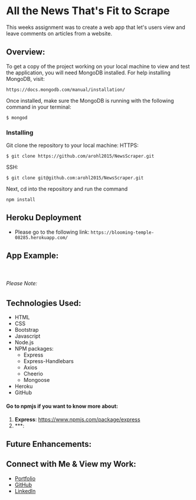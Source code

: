 # All the News That's Fit to Scrape
This weeks assignment was to create a web app that let's users view and leave comments on articles from a website. 
​
## Overview: 
To get a copy of the project working on your local machine to view and test the application, you will need MongoDB installed. For help installing MongoDB, visit:
````
https://docs.mongodb.com/manual/installation/
````
Once installed, make sure the MongoDB is running with the following command in your terminal:
````
$ mongod
````
### Installing
Git clone the repository to your local machine:
HTTPS:
```
$ git clone https://github.com/arohl2015/NewsScraper.git
```
SSH:
```
$ git clone git@github.com:arohl2015/NewsScraper.git
```
Next, cd into the repository and run the command
```
npm install
```
## Heroku Deployment

* Please go to the following link: `https://blooming-temple-08285.herokuapp.com/` 

## App Example:
​
<a href="https://blooming-temple-08285.herokuapp.com/" target="_blank">
   <img src="">
</a>

###### Please Note:


## Technologies Used:
-   HTML
-   CSS
-   Bootstrap
-	Javascript
-	Node.js
-	NPM packages:
    -	Express
    -   Express-Handlebars
    -   Axios
    -   Cheerio
    -   Mongoose
-   Heroku
-   GitHub

#### Go to npmjs if you want to know more about:

1. **Express**:  https://www.npmjs.com/package/express
2. ***: 

## Future Enhancements:


## Connect with Me & View my Work:
- <a href="https://arohl2015.github.io/Updated-Portfolio/" target="_blank"> Portfolio </a>
- <a href="https://github.com/arohl2015" target="_blank"> GitHub </a>
- <a href="https://www.linkedin.com/in/aprilrohlcfp/" target="_blank"> LinkedIn </a>
